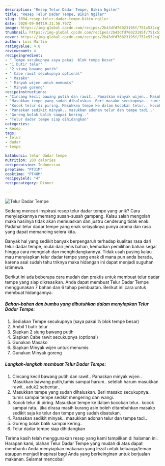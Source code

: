 ```yaml
---
description: "Resep Telur Dadar Tempe, Bikin Ngiler"
title: "Resep Telur Dadar Tempe, Bikin Ngiler"
slug: 1894-resep-telur-dadar-tempe-bikin-ngiler
date: 2020-09-04T19:31:56.797Z
image: https://img-global.cpcdn.com/recipes/2b43dfd76023195f/751x532cq70/telur-dadar-tempe-foto-resep-utama.jpg
thumbnail: https://img-global.cpcdn.com/recipes/2b43dfd76023195f/751x532cq70/telur-dadar-tempe-foto-resep-utama.jpg
cover: https://img-global.cpcdn.com/recipes/2b43dfd76023195f/751x532cq70/telur-dadar-tempe-foto-resep-utama.jpg
author: Lois Martin
ratingvalue: 4.8
reviewcount: 4
recipeingredient:
- " Tempe secukupnya saya pakai  blok tempe besar"
- "1 butir telur"
- "2 siung bawang putih"
- " Cabe rawit secukupnya optional"
- " Masako"
- " Minyak wijen untuk menumis"
- " Minyak goreng"
recipeinstructions:
- "Cincang kecil bawang putih dan rawit.. Panaskan minyak wijen.. Masukkan bawang putih,tumis sampai harum.. setelah harum masukkan rawit.. aduk2 sebentar.."
- "Masukkan tempe yang sudah dihaluskan. Beri masako secukupnya.. tumis sampai tempe sedikit mengering dan wangi."
- "Kocok telur di piring. Masukkan tempe ke dalam kocokan telur.. kocok sampai rata.. jika dirasa masih kurang asin boleh ditambahkan masako sedikit saja ke telur dan tempe yang sudah disatukan."
- "Panaskan sedikit minyak.. masukkan adonan telur dan tempe tadi.."
- "Goreng bolak balik sampai kering.."
- "Telur dadar tempe siap dihidangkan"
categories:
- Resep
tags:
- telur
- dadar
- tempe

katakunci: telur dadar tempe 
nutrition: 200 calories
recipecuisine: Indonesian
preptime: "PT31M"
cooktime: "PT48M"
recipeyield: "4"
recipecategory: Dinner

---
```



![Telur Dadar Tempe](https://img-global.cpcdn.com/recipes/2b43dfd76023195f/751x532cq70/telur-dadar-tempe-foto-resep-utama.jpg)

Sedang mencari inspirasi resep telur dadar tempe yang unik? Cara menyiapkannya memang susah-susah gampang. Kalau salah mengolah maka hasilnya tidak akan memuaskan dan justru cenderung tidak enak. Padahal telur dadar tempe yang enak selayaknya punya aroma dan rasa yang dapat memancing selera kita.



Banyak hal yang sedikit banyak berpengaruh terhadap kualitas rasa dari telur dadar tempe, mulai dari jenis bahan, kemudian pemilihan bahan segar hingga cara mengolah dan menghidangkannya. Tidak usah pusing kalau mau menyiapkan telur dadar tempe yang enak di mana pun anda berada, karena asal sudah tahu triknya maka hidangan ini dapat menjadi suguhan istimewa.


Berikut ini ada beberapa cara mudah dan praktis untuk membuat telur dadar tempe yang siap dikreasikan. Anda dapat membuat Telur Dadar Tempe menggunakan 7 bahan dan 6 tahap pembuatan. Berikut ini cara untuk membuat hidangannya.

<!--inarticleads1-->

##### Bahan-bahan dan bumbu yang dibutuhkan dalam menyiapkan Telur Dadar Tempe:

1. Sediakan  Tempe secukupnya (saya pakai ½ blok tempe besar)
1. Ambil 1 butir telur
1. Siapkan 2 siung bawang putih
1. Siapkan  Cabe rawit secukupnya (optional)
1. Gunakan  Masako
1. Siapkan  Minyak wijen untuk menumis
1. Gunakan  Minyak goreng




<!--inarticleads2-->

##### Langkah-langkah membuat Telur Dadar Tempe:

1. Cincang kecil bawang putih dan rawit.. Panaskan minyak wijen.. Masukkan bawang putih,tumis sampai harum.. setelah harum masukkan rawit.. aduk2 sebentar..
1. Masukkan tempe yang sudah dihaluskan. Beri masako secukupnya.. tumis sampai tempe sedikit mengering dan wangi.
1. Kocok telur di piring. Masukkan tempe ke dalam kocokan telur.. kocok sampai rata.. jika dirasa masih kurang asin boleh ditambahkan masako sedikit saja ke telur dan tempe yang sudah disatukan.
1. Panaskan sedikit minyak.. masukkan adonan telur dan tempe tadi..
1. Goreng bolak balik sampai kering..
1. Telur dadar tempe siap dihidangkan




Terima kasih telah menggunakan resep yang kami tampilkan di halaman ini. Harapan kami, olahan Telur Dadar Tempe yang mudah di atas dapat membantu Anda menyiapkan makanan yang lezat untuk keluarga/teman ataupun menjadi inspirasi bagi Anda yang berkeinginan untuk berjualan makanan. Selamat mencoba!
